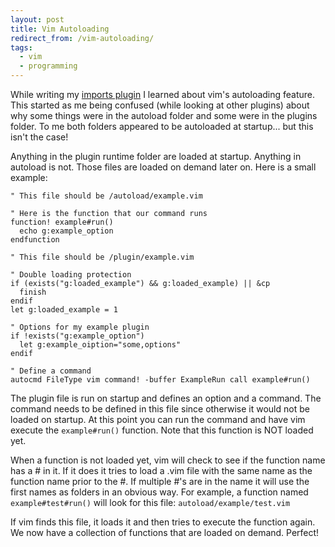 ```yaml
---
layout: post
title: Vim Autoloading
redirect_from: /vim-autoloading/
tags:
  - vim
  - programming
---
```


While writing my [imports plugin](https://github.com/Kelsin/vim-imports) I
learned about vim's autoloading feature. This started as me being confused
(while looking at other plugins) about why some things were in the autoload
folder and some were in the plugins folder. To me both folders appeared to be
autoloaded at startup... but this isn't the case!

Anything in the plugin runtime folder are loaded at startup. Anything in
autoload is not. Those files are loaded on demand later on. Here is a small
example:

``` vim
" This file should be /autoload/example.vim

" Here is the function that our command runs
function! example#run()
  echo g:example_option
endfunction
```

``` vim
" This file should be /plugin/example.vim

" Double loading protection
if (exists("g:loaded_example") && g:loaded_example) || &cp
  finish
endif
let g:loaded_example = 1

" Options for my example plugin
if !exists("g:example_option")
  let g:example_oiption="some,options"
endif

" Define a command
autocmd FileType vim command! -buffer ExampleRun call example#run()
```

The plugin file is run on startup and defines an option and a command.  The
command needs to be defined in this file since otherwise it would not be loaded
on startup. At this point you can run the command and have vim execute the
`example#run()` function. Note that this function is NOT loaded yet.

When a function is not loaded yet, vim will check to see if the function name
has a \# in it. If it does it tries to load a .vim file with the same name as
the function name prior to the \#. If multiple \#'s are in the name it will use
the first names as folders in an obvious way. For example, a function named
`example#test#run()` will look for this file: `autoload/example/test.vim`

If vim finds this file, it loads it and then tries to execute the function
again. We now have a collection of functions that are loaded on demand. Perfect!
